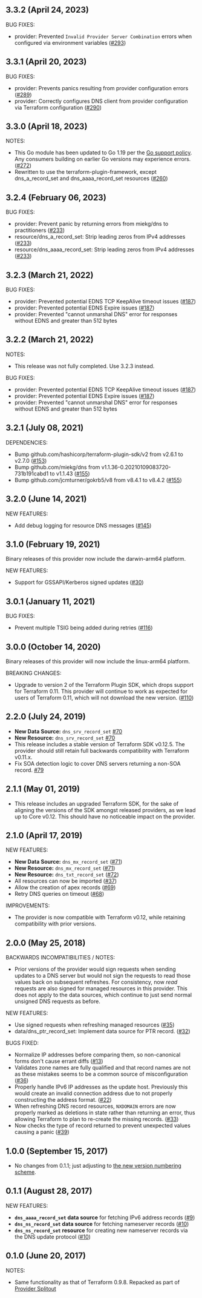 ## 3.3.2 (April 24, 2023)

BUG FIXES:

* provider: Prevented `Invalid Provider Server Combination` errors when configured via environment variables ([#293](https://github.com/hashicorp/terraform-provider-dns/issues/293))

## 3.3.1 (April 20, 2023)

BUG FIXES:

* provider: Prevents panics resulting from provider configuration errors ([#289](https://github.com/hashicorp/terraform-provider-dns/issues/289))
* provider: Correctly configures DNS client from provider configuration via Terraform configuration ([#290](https://github.com/hashicorp/terraform-provider-dns/issues/290))

## 3.3.0 (April 18, 2023)

NOTES:

* This Go module has been updated to Go 1.19 per the [Go support policy](https://golang.org/doc/devel/release.html#policy). Any consumers building on earlier Go versions may experience errors. ([#272](https://github.com/hashicorp/terraform-provider-dns/issues/272))
* Rewritten to use the terraform-plugin-framework, except dns_a_record_set and dns_aaaa_record_set resources ([#260](https://github.com/hashicorp/terraform-provider-dns/issues/260))

## 3.2.4 (February 06, 2023)

BUG FIXES:

* provider: Prevent panic by returning errors from miekg/dns to practitioners ([#233](https://github.com/hashicorp/terraform-provider-dns/pull/233))
* resource/dns_a_record_set: Strip leading zeros from IPv4 addresses ([#233](https://github.com/hashicorp/terraform-provider-dns/pull/233))
* resource/dns_aaaa_record_set: Strip leading zeros from IPv4 addresses ([#233](https://github.com/hashicorp/terraform-provider-dns/pull/233))

## 3.2.3 (March 21, 2022)

BUG FIXES:

* provider: Prevented potential EDNS TCP KeepAlive timeout issues ([#187](https://github.com/hashicorp/terraform-provider-dns/pull/187))
* provider: Prevented potential EDNS Expire issues ([#187](https://github.com/hashicorp/terraform-provider-dns/pull/195))
* provider: Prevented "cannot unmarshal DNS" error for responses without EDNS and greater than 512 bytes

## 3.2.2 (March 21, 2022)

NOTES:

* This release was not fully completed. Use 3.2.3 instead.

BUG FIXES:

* provider: Prevented potential EDNS TCP KeepAlive timeout issues ([#187](https://github.com/hashicorp/terraform-provider-dns/pull/187))
* provider: Prevented potential EDNS Expire issues ([#187](https://github.com/hashicorp/terraform-provider-dns/pull/195))
* provider: Prevented "cannot unmarshal DNS" error for responses without EDNS and greater than 512 bytes

## 3.2.1 (July 08, 2021)

DEPENDENCIES:

* Bump github.com/hashicorp/terraform-plugin-sdk/v2 from v2.6.1 to v2.7.0 ([#153](https://github.com/terraform-providers/terraform-provider-dns/issues/153))
* Bump github.com/miekg/dns from v1.1.36-0.20210109083720-731b191cabd1 to v1.1.43 ([#155](https://github.com/terraform-providers/terraform-provider-dns/issues/155))
* Bump github.com/jcmturner/gokrb5/v8 from v8.4.1 to v8.4.2 ([#155](https://github.com/terraform-providers/terraform-provider-dns/issues/155))

## 3.2.0 (June 14, 2021)

NEW FEATURES:

* Add debug logging for resource DNS messages ([#145](https://github.com/terraform-providers/terraform-provider-dns/issues/145))

## 3.1.0 (February 19, 2021)

Binary releases of this provider now include the darwin-arm64 platform. 

NEW FEATURES:

* Support for GSSAPI/Kerberos signed updates ([#30](https://github.com/terraform-providers/terraform-provider-dns/issues/30))

## 3.0.1 (January 11, 2021)

BUG FIXES:

* Prevent multiple TSIG being added during retries ([#116](https://github.com/terraform-providers/terraform-provider-dns/issues/116))

## 3.0.0 (October 14, 2020)

Binary releases of this provider will now include the linux-arm64 platform.

BREAKING CHANGES:

* Upgrade to version 2 of the Terraform Plugin SDK, which drops support for Terraform 0.11. This provider will continue to work as expected for users of Terraform 0.11, which will not download the new version. ([#110](https://github.com/terraform-providers/terraform-provider-dns/issues/110))

## 2.2.0 (July 24, 2019)

* **New Data Source:** `dns_srv_record_set` [#70](https://github.com/terraform-providers/terraform-provider-dns/issues/70)
* **New Resource:** `dns_srv_record_set` [#70](https://github.com/terraform-providers/terraform-provider-dns/issues/70)
* This release includes a stable version of Terraform SDK v0.12.5.
  The provider should still retain full backwards compatibility with Terraform v0.11.x.
* Fix SOA detection logic to cover DNS servers returning a non-SOA record. [#79](https://github.com/terraform-providers/terraform-provider-dns/issues/79)

## 2.1.1 (May 01, 2019)

* This release includes an upgraded Terraform SDK, for the sake of aligning the versions of the SDK amongst released providers, as we lead up to Core v0.12. This should have no noticeable impact on the provider.

## 2.1.0 (April 17, 2019)

NEW FEATURES:

* **New Data Source:** `dns_mx_record_set` ([#71](https://github.com/terraform-providers/terraform-provider-dns/issues/71))
* **New Resource:** `dns_mx_record_set` ([#71](https://github.com/terraform-providers/terraform-provider-dns/issues/71))
* **New Resource:** `dns_txt_record_set` ([#72](https://github.com/terraform-providers/terraform-provider-dns/issues/72))
* All resources can now be imported ([#37](https://github.com/terraform-providers/terraform-provider-dns/issues/37))
* Allow the creation of apex records ([#69](https://github.com/terraform-providers/terraform-provider-dns/issues/69))
* Retry DNS queries on timeout ([#68](https://github.com/terraform-providers/terraform-provider-dns/issues/68))

IMPROVEMENTS:

* The provider is now compatible with Terraform v0.12, while retaining compatibility with prior versions.

## 2.0.0 (May 25, 2018)

BACKWARDS INCOMPATIBILITIES / NOTES:

* Prior versions of the provider would sign requests when sending updates to a DNS server but would not sign the requests to read those values back on subsequent refreshes. For consistency, now _read_ requests are also signed for managed resources in this provider. This does not apply to the data sources, which continue to just send normal unsigned DNS requests as before.

NEW FEATURES:

* Use signed requests when refreshing managed resources ([#35](https://github.com/terraform-providers/terraform-provider-dns/issues/35))
* data/dns_ptr_record_set: Implement data source for PTR record. ([#32](https://github.com/terraform-providers/terraform-provider-dns/issues/32))

BUGS FIXED:

* Normalize IP addresses before comparing them, so non-canonical forms don't cause errant diffs ([#13](https://github.com/terraform-providers/terraform-provider-dns/issues/13))
* Validates zone names are fully qualified and that record names are not as these mistakes seems to be a common source of misconfiguration ([#36](https://github.com/terraform-providers/terraform-provider-dns/issues/36))
* Properly handle IPv6 IP addresses as the update host. Previously this would create an invalid connection address due to not properly constructing the address format. ([#22](https://github.com/terraform-providers/terraform-provider-dns/issues/22))
* When refreshing DNS record resources, `NXDOMAIN` errors are now properly marked as deletions in state rather than returning an error, thus allowing Terraform to plan to re-create the missing records. ([#33](https://github.com/terraform-providers/terraform-provider-dns/issues/33))
* Now checks the type of record returned to prevent unexpected values causing a panic ([#39](https://github.com/terraform-providers/terraform-provider-dns/issues/39))

## 1.0.0 (September 15, 2017)

* No changes from 0.1.1; just adjusting to [the new version numbering scheme](https://www.hashicorp.com/blog/hashicorp-terraform-provider-versioning/).

## 0.1.1 (August 28, 2017)

NEW FEATURES:

* **`dns_aaaa_record_set` data source** for fetching IPv6 address records ([#9](https://github.com/terraform-providers/terraform-provider-dns/issues/9))
* **`dns_ns_record_set` data source** for fetching nameserver records ([#10](https://github.com/terraform-providers/terraform-provider-dns/issues/10))
* **`dns_ns_record_set` resource** for creating new nameserver records via the DNS update protocol ([#10](https://github.com/terraform-providers/terraform-provider-dns/issues/10))

## 0.1.0 (June 20, 2017)

NOTES:

* Same functionality as that of Terraform 0.9.8. Repacked as part of [Provider Splitout](https://www.hashicorp.com/blog/upcoming-provider-changes-in-terraform-0-10/)
